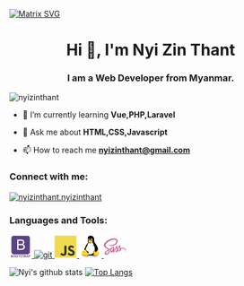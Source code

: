   [![Matrix SVG](https://raw.githubusercontent.com/rodrigograca31/rodrigograca31/master/matrix.svg)](https://www.youtube.com/watch?v=SDkAGkd4NLc) 
<h1 align="center">Hi 👋, I'm Nyi Zin Thant</h1>
<h3 align="center">I am a Web Developer from Myanmar.</h3>

<p align="left"> <img src="https://komarev.com/ghpvc/?username=nyizinthant&label=Profile%20views&color=0e75b6&style=flat" alt="nyizinthant" /> </p>

- 🌱 I’m currently learning **Vue,PHP,Laravel**

- 💬 Ask me about **HTML,CSS,Javascript**

- 📫 How to reach me **nyizinthant@gmail.com**

<h3 align="left">Connect with me:</h3>
<p align="left">
<a href="https://fb.com/nyizinthant.nyizinthant" target="blank"><img align="center" src="https://raw.githubusercontent.com/rahuldkjain/github-profile-readme-generator/master/src/images/icons/Social/facebook.svg" alt="nyizinthant.nyizinthant" height="30" width="40" /></a>
</p>

<h3 align="left">Languages and Tools:</h3>
<p align="left"> <a href="https://getbootstrap.com" target="_blank" rel="noreferrer"> <img src="https://raw.githubusercontent.com/devicons/devicon/master/icons/bootstrap/bootstrap-plain-wordmark.svg" alt="bootstrap" width="40" height="40"/> </a> <a href="https://git-scm.com/" target="_blank" rel="noreferrer"> <img src="https://www.vectorlogo.zone/logos/git-scm/git-scm-icon.svg" alt="git" width="40" height="40"/> </a> <a href="https://developer.mozilla.org/en-US/docs/Web/JavaScript" target="_blank" rel="noreferrer"> <img src="https://raw.githubusercontent.com/devicons/devicon/master/icons/javascript/javascript-original.svg" alt="javascript" width="40" height="40"/> </a> <a href="https://www.linux.org/" target="_blank" rel="noreferrer"> <img src="https://raw.githubusercontent.com/devicons/devicon/master/icons/linux/linux-original.svg" alt="linux" width="40" height="40"/> </a> <a href="https://sass-lang.com" target="_blank" rel="noreferrer"> <img src="https://raw.githubusercontent.com/devicons/devicon/master/icons/sass/sass-original.svg" alt="sass" width="40" height="40"/> </a> </p>

![Nyi's github stats](https://github-readme-stats.vercel.app/api?username=NyiZinThant&show_icons=true&theme=highcontrast)
[![Top Langs](https://github-readme-stats.vercel.app/api/top-langs/?username=NyiZinThant&layout=compact)](https://github.com/NyiZinThant/github-readme-stats)
